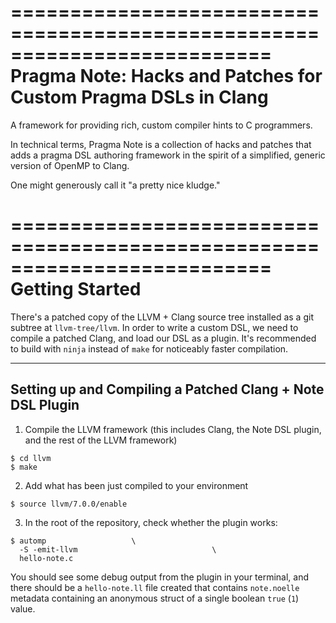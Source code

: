 ==========================================================================
Pragma Note: Hacks and Patches for Custom Pragma DSLs in Clang
==========================================================================

A framework for providing rich, custom compiler hints to C programmers.

In technical terms, Pragma Note is a collection of hacks and patches that
adds a pragma DSL authoring framework in the spirit of a simplified,
generic version of OpenMP to Clang.

One might generously call it "a pretty nice kludge."

==========================================================================
Getting Started
==========================================================================

There's a patched copy of the LLVM + Clang source tree installed as a git
subtree at `llvm-tree/llvm`. In order to write a custom DSL, we need to
compile a patched Clang, and load our DSL as a plugin. It's recommended to
build with `ninja` instead of `make` for noticeably faster compilation.

--------------------------------------------------------------------------
Setting up and Compiling a Patched Clang + Note DSL Plugin
--------------------------------------------------------------------------

1. Compile the LLVM framework (this includes Clang, the Note DSL plugin, and the rest of the LLVM framework)
```
$ cd llvm
$ make 
```

2. Add what has been just compiled to your environment
```
$ source llvm/7.0.0/enable
```

3. In the root of the repository, check whether the plugin works:
```
$ automp                   \
  -S -emit-llvm                              \
  hello-note.c
```

You should see some debug output from the plugin in your terminal, and
there should be a `hello-note.ll` file created that contains `note.noelle`
metadata containing an anonymous struct of a single boolean `true` (`1`)
value.
